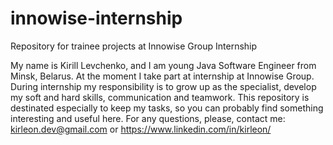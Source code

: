 # innowise-internship
Repository for trainee projects at Innowise Group Internship

My name is Kirill Levchenko, and I am young Java Software Engineer from Minsk, Belarus. At the moment I take part at internship at Innowise Group. During internship my responsibility is to grow up as the specialist, develop my soft and hard skills, communication and teamwork. This repository is destinated especially to keep my tasks, so you can probably find something interesting and useful here. For any questions, please, contact me: kirleon.dev@gmail.com or https://www.linkedin.com/in/kirleon/
